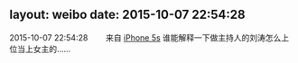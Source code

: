 layout: weibo
date: 2015-10-07 22:54:28
---
2015-10-07 22:54:28  &nbsp;&nbsp;&nbsp;&nbsp;&nbsp;&nbsp; 来自 <a href="sinaweibo://customweibosource" rel="nofollow">iPhone 5s</a>
谁能解释一下做主持人的刘涛怎么上位当上女主的…… ​​​
